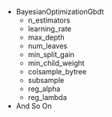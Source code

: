 - BayesianOptimizationGbdt
    - n_estimators
    - learning_rate
    - max_depth
    - num_leaves
    - min_split_gain
    - min_child_weight
    - colsample_bytree
    - subsample
    - reg_alpha
    - reg_lambda
- And So On










